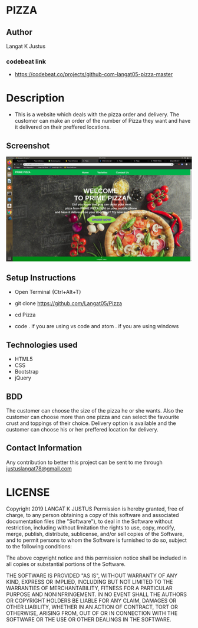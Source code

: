 # PIZZA
## Author
Langat K Justus
### codebeat link
- https://codebeat.co/projects/github-com-langat05-pizza-master

# Description
- This is a website which deals with the pizza order and delivery. The customer can make an order of the number of Pizza they want and have it delivered on their preffered locations.

## Screenshot
<img src="images/Screenshot.png">

## Setup Instructions
- Open Terminal {Ctrl+Alt+T}

- git clone https://github.com/Langat05/Pizza

- cd Pizza

- code . if you are using vs code and atom . if you are using windows

## Technologies used
- HTML5
- CSS
- Bootstrap
- jQuery
## BDD
The customer can choose the size of the pizza he or she wants. Also the customer can choose more than one pizza and can select the favourite crust and toppings of their choice. Delivery option is available and the customer can choose his or her preffered location for delivery.

## Contact Information
Any contribution to better this project can be sent to me through justuslangat78@gmail.com

# LICENSE
Copyright 2019 LANGAT K JUSTUS
Permission is hereby granted, free of charge, to any person obtaining a copy of this software and associated documentation files (the "Software"), to deal in the Software without restriction, including without limitation the rights to use, copy, modify, merge, publish, distribute, sublicense, and/or sell copies of the Software, and to permit persons to whom the Software is furnished to do so, subject to the following conditions:

The above copyright notice and this permission notice shall be included in all copies or substantial portions of the Software.

THE SOFTWARE IS PROVIDED "AS IS", WITHOUT WARRANTY OF ANY KIND, EXPRESS OR IMPLIED, INCLUDING BUT NOT LIMITED TO THE WARRANTIES OF MERCHANTABILITY, FITNESS FOR A PARTICULAR PURPOSE AND NONINFRINGEMENT. IN NO EVENT SHALL THE AUTHORS OR COPYRIGHT HOLDERS BE LIABLE FOR ANY CLAIM, DAMAGES OR OTHER LIABILITY, WHETHER IN AN ACTION OF CONTRACT, TORT OR OTHERWISE, ARISING FROM, OUT OF OR IN CONNECTION WITH THE SOFTWARE OR THE USE OR OTHER DEALINGS IN THE SOFTWARE.